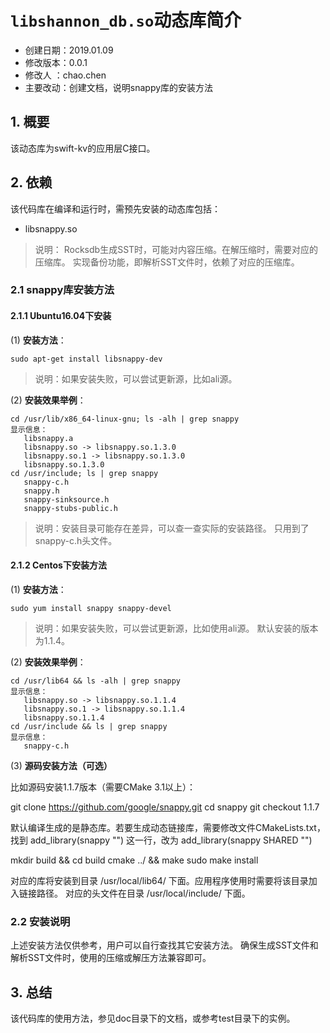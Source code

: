 # `libshannon_db.so`动态库简介

* 创建日期：2019.01.09
* 修改版本：0.0.1
* 修改人  ：chao.chen
* 主要改动：创建文档，说明snappy库的安装方法

## 1. 概要

该动态库为swift-kv的应用层C接口。

## 2. 依赖

该代码库在编译和运行时，需预先安装的动态库包括：
+ libsnappy.so

> 说明： Rocksdb生成SST时，可能对内容压缩。在解压缩时，需要对应的压缩库。
> 实现备份功能，即解析SST文件时，依赖了对应的压缩库。

### 2.1 snappy库安装方法

#### 2.1.1 Ubuntu16.04下安装

(1) **安装方法**：

```
sudo apt-get install libsnappy-dev

```
> 说明：如果安装失败，可以尝试更新源，比如ali源。

(2) **安装效果举例**：
```
cd /usr/lib/x86_64-linux-gnu; ls -alh | grep snappy
显示信息：
   libsnappy.a
   libsnappy.so -> libsnappy.so.1.3.0
   libsnappy.so.1 -> libsnappy.so.1.3.0
   libsnappy.so.1.3.0
cd /usr/include; ls | grep snappy
   snappy-c.h
   snappy.h
   snappy-sinksource.h
   snappy-stubs-public.h
```
> 说明：安装目录可能存在差异，可以查一查实际的安装路径。
> 只用到了snappy-c.h头文件。

#### 2.1.2 Centos下安装方法

(1) **安装方法**：

```
sudo yum install snappy snappy-devel

```
> 说明：如果安装失败，可以尝试更新源，比如使用ali源。
> 默认安装的版本为1.1.4。

(2) **安装效果举例**：
```
cd /usr/lib64 && ls -alh | grep snappy
显示信息：
   libsnappy.so -> libsnappy.so.1.1.4
   libsnappy.so.1 -> libsnappy.so.1.1.4
   libsnappy.so.1.1.4
cd /usr/include && ls | grep snappy
显示信息：
   snappy-c.h
```

(3) **源码安装方法（可选）**

比如源码安装1.1.7版本（需要CMake 3.1以上）：

git clone https://github.com/google/snappy.git
cd snappy
git checkout 1.1.7

默认编译生成的是静态库。若要生成动态链接库，需要修改文件CMakeLists.txt，
找到 add_library(snappy "") 这一行，改为 add_library(snappy SHARED "")

mkdir build && cd build
cmake ../ && make
sudo make install

对应的库将安装到目录 /usr/local/lib64/ 下面。应用程序使用时需要将该目录加入链接路径。
对应的头文件在目录 /usr/local/include/ 下面。

### 2.2 安装说明

上述安装方法仅供参考，用户可以自行查找其它安装方法。
确保生成SST文件和解析SST文件时，使用的压缩或解压方法兼容即可。

## 3. 总结

该代码库的使用方法，参见doc目录下的文档，或参考test目录下的实例。
